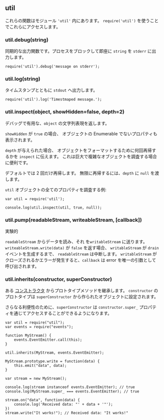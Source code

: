 ## util

<!--

These functions are in the module `'util'`. Use `require('util')` to access
them.

-->
これらの関数はモジュール `'util'` 内にあります。
`require('util')` を使うことでこれらにアクセスします。


### util.debug(string)

<!--

A synchronous output function. Will block the process and
output `string` immediately to `stderr`.

-->
同期的な出力関数です。プロセスをブロックして即座に `string` を `stderr` に出力します。

    require('util').debug('message on stderr');


### util.log(string)

<!--

Output with timestamp on `stdout`.

-->
タイムスタンプとともに `stdout` へ出力します。

    require('util').log('Timestmaped message.');


### util.inspect(object, showHidden=false, depth=2)

<!--

Return a string representation of `object`, which is useful for debugging.

-->
デバッグで有用な、`object` の文字列表現を返します。

<!--

If `showHidden` is `true`, then the object's non-enumerable properties will be
shown too.

-->
`showHidden` が `true` の場合、
オブジェクトの Enumerable でないプロパティも表示されます。

<!--

If `depth` is provided, it tells `inspect` how many times to recurse while
formatting the object. This is useful for inspecting large complicated objects.

-->
`depth` が与えられた場合、
オブジェクトをフォーマットするために何回再帰するかを `inspect` に伝えます。
これは巨大で複雑なオブジェクトを調査する場合に便利です。

<!--

The default is to only recurse twice.  To make it recurse indefinitely, pass
in `null` for `depth`.

-->
デフォルトでは 2 回だけ再帰します。
無限に再帰するには、`depth` に `null` を渡します。


<!--

Example of inspecting all properties of the `util` object:

-->
`util` オブジェクトの全てのプロパティを調査する例:

    var util = require('util');

    console.log(util.inspect(util, true, null));


### util.pump(readableStream, writeableStream, [callback])

<!--

Experimental

-->
実験的

<!--

Read the data from `readableStream` and send it to the `writableStream`.
When `writeableStream.write(data)` returns `false` `readableStream` will be
paused until the `drain` event occurs on the `writableStream`. `callback` gets
an error as its only argument and is called when `writableStream` is closed or
when an error occurs.

-->
`readableStream` からデータを読み、それ を`writableStream` に送ります。
`writeableStream.write(data)` が `false` を返す場合、
`writableStream` が `drain` イベントを生成するまで、
`readableStream` は中断します。
`writableStream` がクローズされるかエラーが発生すると、`callback` は error を唯一の引数として呼び出されます。


### util.inherits(constructor, superConstructor)

<!--

Inherit the prototype methods from one
[constructor](https://developer.mozilla.org/en/JavaScript/Reference/Global_Objects/Object/constructor)
into another.  The prototype of `constructor` will be set to a new
object created from `superConstructor`.

-->
ある
[コンストラクタ](https://developer.mozilla.org/en/JavaScript/Reference/Global_Objects/Object/constructor)
からプロトタイプメソッドを継承します。
`constructor` のプロトタイプは `superConstructor` から作られたオブジェクトに設定されます。

<!--

As an additional convenience, `superConstructor` will be accessible
through the `constructor.super_` property.

-->
さらなる利便性のために、`superConstructor` は `constructor.super_`
プロパティを通じてアクセスすることができるようになります。

    var util = require("util");
    var events = require("events");

    function MyStream() {
        events.EventEmitter.call(this);
    }

    util.inherits(MyStream, events.EventEmitter);

    MyStream.prototype.write = function(data) {
        this.emit("data", data);
    }

    var stream = new MyStream();

    console.log(stream instanceof events.EventEmitter); // true
    console.log(MyStream.super_ === events.EventEmitter); // true

    stream.on("data", function(data) {
        console.log('Received data: "' + data + '"');
    })
    stream.write("It works!"); // Received data: "It works!"
